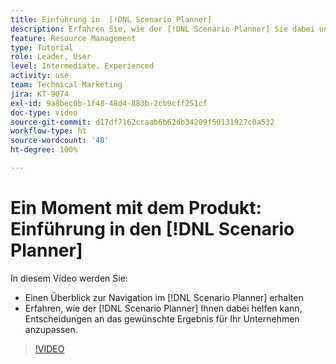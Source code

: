 ```yaml
---
title: Einführung in  [!DNL Scenario Planner]
description: Erfahren Sie, wie der [!DNL Scenario Planner] Sie dabei unterstützen kann, Entscheidungen an das gewünschte Ergebnis für Ihr Unternehmen anzupassen. Erfahren Sie, wie Sie durch den [!DNL Scenario Planner]navigieren.
feature: Resource Management
type: Tutorial
role: Leader, User
level: Intermediate, Experienced
activity: use
team: Technical Marketing
jira: KT-9074
exl-id: 9a8bec0b-1f48-48d4-883b-2cb9cff251cf
doc-type: video
source-git-commit: d17df7162ccaab6b62db34209f50131927c0a532
workflow-type: ht
source-wordcount: '48'
ht-degree: 100%

---
```


# Ein Moment mit dem Produkt: Einführung in den [!DNL Scenario Planner]

In diesem Video werden Sie:

* Einen Überblick zur Navigation im [!DNL Scenario Planner] erhalten
* Erfahren, wie der [!DNL Scenario Planner] Ihnen dabei helfen kann, Entscheidungen an das gewünschte Ergebnis für Ihr Unternehmen anzupassen.

>[!VIDEO](https://video.tv.adobe.com/v/335316/?quality=12&learn=on&enablevpops)
